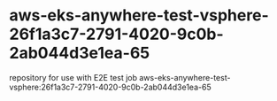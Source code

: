 # aws-eks-anywhere-test-vsphere-26f1a3c7-2791-4020-9c0b-2ab044d3e1ea-65
repository for use with E2E test job aws-eks-anywhere-test-vsphere:26f1a3c7-2791-4020-9c0b-2ab044d3e1ea-65
